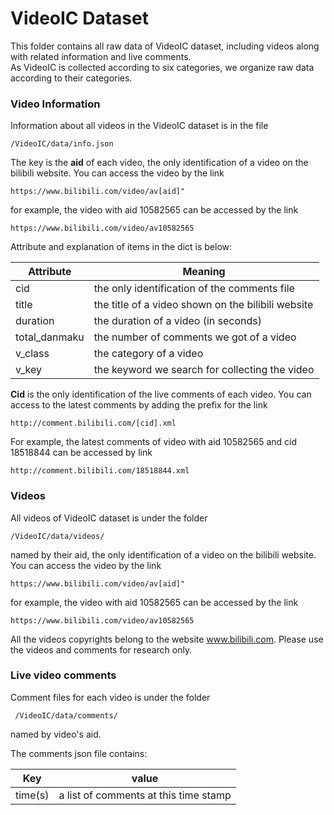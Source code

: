 # VideoIC Dataset

This folder contains all raw data of VideoIC dataset, including videos along with related information and live comments. \
As VideoIC is collected according to six categories, we organize raw data according to their categories.

### Video Information
Information about all videos in the VideoIC dataset is in the file
```
/VideoIC/data/info.json
```
The key is the **aid** of each video, the only identification of a video on the bilibili website. You can access the video by the link
```
https://www.bilibili.com/video/av[aid]"
```
for example, the video with aid 10582565 can be accessed by the link
```
https://www.bilibili.com/video/av10582565
```


Attribute and explanation of items in the dict is below:

Attribute | Meaning
--- | ---
cid | the only identification of the comments file
title  | the title of a video shown on the bilibili website
duration | the duration of a video (in seconds)
total_danmaku  | the number of comments we got of a video
v_class | the category of a video
v_key | the keyword we search for collecting the video

**Cid** is the only identification of the live comments of each video. You can access to the latest comments by adding the prefix for the link
```
http://comment.bilibili.com/[cid].xml
```
For example, the latest comments of video with aid 10582565 and cid 18518844 can be accessed by link
```
http://comment.bilibili.com/18518844.xml
``` 



### Videos
All videos of VideoIC dataset is under the folder
```
/VideoIC/data/videos/
```
named by their aid, the only identification of a video on the bilibili website. You can access the video by the link
```
https://www.bilibili.com/video/av[aid]"
```
for example, the video with aid 10582565 can be accessed by the link
```
https://www.bilibili.com/video/av10582565
```
All the videos copyrights belong to the website www.bilibili.com. Please use the videos and comments for research only.




### Live video comments

Comment files for each video is under the folder 
```
 /VideoIC/data/comments/
```
named by video's aid.

The comments json file contains:

Key | value
---|---
time(s) | a list of comments at this time stamp

